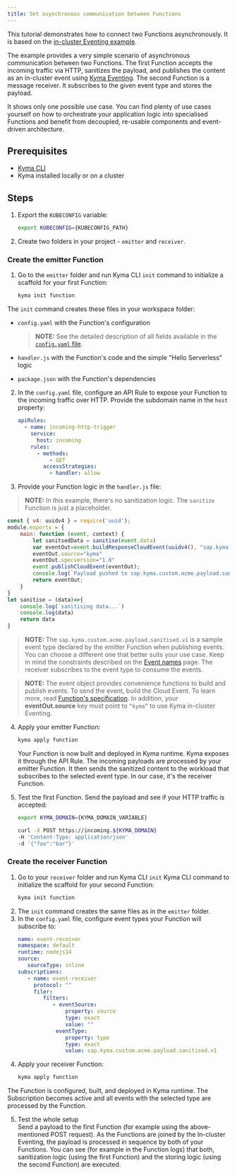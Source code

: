 ```yaml
---
title: Set asynchronous communication between Functions
---
```


This tutorial demonstrates how to connect two Functions asynchronously. It is based on the [in-cluster Eventing example](https://github.com/kyma-project/examples/tree/main/incluster_eventing).

The example provides a very simple scenario of asynchronous communication between two Functions. The first Function accepts the incoming traffic via HTTP, sanitizes the payload, and publishes the content as an in-cluster event using [Kyma Eventing](https://kyma-project.io/docs/kyma/latest/01-overview/main-areas/eventing/).
The second Function is a message receiver. It subscribes to the given event type and stores the payload.

It shows only one possible use case. You can find plenty of use cases yourself on how to orchestrate your application logic into specialised Functions and benefit from decoupled, re-usable components and event-driven architecture.

## Prerequisites


- [Kyma CLI](https://github.com/kyma-project/cli)
- Kyma installed locally or on a cluster

## Steps

1. Export the `KUBECONFIG` variable:
   ```bash
   export KUBECONFIG={KUBECONFIG_PATH}
   ```
2. Create two folders in your project - `emitter` and `receiver`.

### Create the emitter Function

1. Go to the `emitter` folder and run Kyma CLI `init` command to initialize a scaffold for your first Function:

   ```bash
   kyma init function
    ```

  The `init` command creates these files in your workspace folder:

  - `config.yaml`	with the Function's configuration

      >**NOTE:** See the detailed description of all fields available in the [`config.yaml` file](../../05-technical-reference/svls-06-function-configuration-file.md).

  - `handler.js` with the Function's code and the simple "Hello Serverless" logic
  
  - `package.json` with the Function's dependencies

2. In the `config.yaml` file, configure an API Rule to expose your Function to the incoming traffic over HTTP. Provide the subdomain name in the `host` property:

    ```yaml
    apiRules:
      - name: incoming-http-trigger
        service:
          host: incoming
        rules:
          - methods:
              - GET
            accessStrategies:
              - handler: allow
    ```

3. Provide your Function logic in the `handler.js` file:
>**NOTE:** In this example, there's no sanitization logic. The `sanitize` Function is just a placeholder.

   ```js
   const { v4: uuidv4 } = require('uuid');
   module.exports = {
       main: function (event, context) {
           let sanitsedData = sanitise(event.data)
           var eventOut=event.buildResponseCloudEvent(uuidv4(), "sap.kyma.custom.acme.payload.sanitised.v1", sanitisedData);
           eventOut.source="kyma"
           eventOut.specversion="1.0"
           event.publishCloudEvent(eventOut);
           console.log(`Payload pushed to sap.kyma.custom.acme.payload.sanitised.v1`,eventOut)
           return eventOut;
       }
   }
   let sanitise = (data)=>{
       console.log(`sanitising data...`)
       console.log(data)
       return data
   }
   ```
   >**NOTE:** The `sap.kyma.custom.acme.payload.sanitised.v1` is a sample event type declared by the emitter Function when publishing events. You can choose a different one that better suits your use case. Keep in mind the constraints described on the [Event names](https://kyma-project.io/docs/kyma/latest/05-technical-reference/evnt-01-event-names) page. The receiver subscribes to the event type to consume the events.

   >**NOTE:** The event object provides convenience functions to build and publish events. To send the event, build the Cloud Event. To learn more, read [Function's specification](https://kyma-project.io/docs/kyma/latest/05-technical-reference/svls-08-function-specification#event-object-sdk). In addition, your **eventOut.source** key must point to `“kyma”` to use Kyma in-cluster Eventing.

4. Apply your emitter Function:

    ```bash
    kyma apply function
    ```
   Your Function is now built and deployed in Kyma runtime. Kyma exposes it through the API Rule. The incoming payloads are processed by your emitter Function. It then sends the sanitized content to the workload that subscribes to the selected event type. In our case, it's the receiver Function.

5. Test the first Function. Send the payload and see if your HTTP traffic is accepted:

      ```bash
      export KYMA_DOMAIN={KYMA_DOMAIN_VARIABLE}
      
      curl -X POST https://incoming.${KYMA_DOMAIN}
      -H 'Content-Type: application/json'
      -d '{"foo":"bar"}'
      ```
### Create the receiver Function

1. Go to your `receiver` folder and run Kyma CLI `init` Kyma CLI command to initialize the scaffold for your second Function:
   ```bash
   kyma init function
   ```
2.  The `init` command creates the same files as in the `emitter` folder.
3. In the `config.yaml` file, configure event types your Function will subscribe to:
    ```yaml
    name: event-receiver
    namespace: default
    runtime: nodejs14
    source:
       sourceType: inline
    subscriptions:
       - name: event-receiver
         protocol: ""
         filer:
            filters:
               - eventSource:
                   property: source
                   type: exact
                   value: ""
                eventType:
                   property: type
                   type: exact
                   value: sap.kyma.custom.acme.payload.sanitised.v1
    ```
4.  Apply your receiver Function:
     ```bash
     kyma apply function
     ```
   The Function is configured, built, and deployed in Kyma runtime. The Subscription becomes active and all events with the selected type are processed by the Function.  

5.  Test the whole setup  
Send a payload to the first Function (for example using the above-mentioned POST request). As the Functions are joined by the In-cluster Eventing, the payload is processed in sequence by both of your Functions.
You can see (for example in the Function logs) that both, sanitization logic (using the first Function) and the storing logic (using the second Function) are executed.
